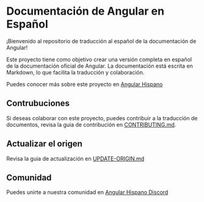 # Documentación de Angular en Español

¡Bienvenido al repositorio de traducción al español de la documentación de Angular!

Este proyecto tiene como objetivo crear una versión completa en español de la documentación oficial de Angular. La documentación está escrita en Markdown, lo que facilita la traducción y colaboración.

Puedes conocer más sobre este proyecto en [Angular Hispano](https://angular.lat/)

## Contrubuciones

Si deseas colaborar con este proyecto, puedes contribuir a la traducción de documentos, revisa la guía de contribución en [CONTRIBUTING.md](./CONTRIBUTING.md).


## Actualizar el origen

Revisa la guia de actualización en [UPDATE-ORIGIN.md](./UPDATE-ORIGIN.md)


## Comunidad

Puedes unirte a nuestra comunidad en [Angular Hispano Discord](https://discord.gg/zRsMufaS)